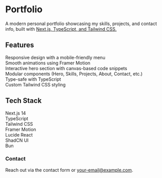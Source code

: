 # Portfolio

A modern personal portfolio showcasing my skills, projects, and contact info, built with <ins> Next.js, TypeScript, and
Tailwind CSS.</ins>

## Features

Responsive design with a mobile-friendly menu<br/>
Smooth animations using Framer Motion<br/>
Interactive hero section with canvas-based code snippets<br/>
Modular components (Hero, Skills, Projects, About, Contact, etc.)<br/>
Type-safe with TypeScript<br/>
Custom Tailwind CSS styling<br/>

## Tech Stack

Next.js 14<br/>
TypeScript<br/>
Tailwind CSS<br/>
Framer Motion<br/>
Lucide React<br/>
ShadCN UI<br/>
Bun<br/>

### Contact

Reach out via the contact form or your-email@example.com.
